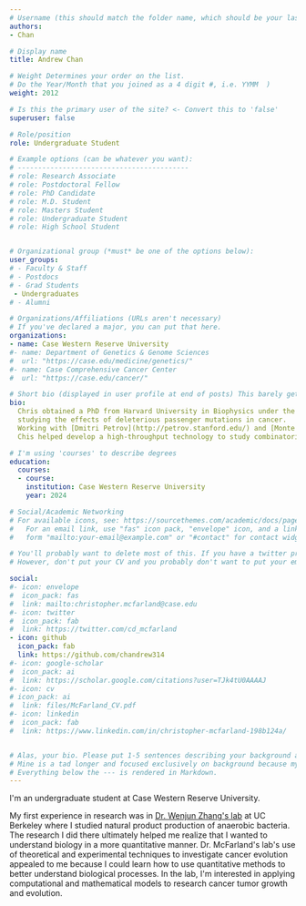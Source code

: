 ```yaml
---
# Username (this should match the folder name, which should be your last name)
authors:
- Chan

# Display name
title: Andrew Chan

# Weight Determines your order on the list.
# Do the Year/Month that you joined as a 4 digit #, i.e. YYMM  )
weight: 2012

# Is this the primary user of the site? <- Convert this to 'false'
superuser: false

# Role/position
role: Undergraduate Student

# Example options (can be whatever you want):
# ------------------------------------------
# role: Research Associate
# role: Postdoctoral Fellow
# role: PhD Candidate
# role: M.D. Student
# role: Masters Student
# role: Undergraduate Student
# role: High School Student


# Organizational group (*must* be one of the options below):
user_groups:
# - Faculty & Staff
# - Postdocs
# - Grad Students
 - Undergraduates
# - Alumni

# Organizations/Affiliations (URLs aren't necessary)
# If you've declared a major, you can put that here.
organizations:
- name: Case Western Reserve University
#- name: Department of Genetics & Genome Sciences
#  url: "https://case.edu/medicine/genetics/"
#- name: Case Comprehensive Cancer Center
#  url: "https://case.edu/cancer/"

# Short bio (displayed in user profile at end of posts) This barely gets used, so don't bother.
bio:
  Chris obtained a PhD from Harvard University in Biophysics under the guidance of [Leonid Mirny](http://mirnylab.mit.edu/),
  studying the effects of deleterious passenger mutations in cancer.
  Working with [Dmitri Petrov](http://petrov.stanford.edu/) and [Monte Winslow](https://med.stanford.edu/winslowlab.html) at Stanford University as a Postdoc,
  Chis helped develop a high-throughput technology to study combinatorial tumor suppressor losses in mice and their effects on clonal dynamics.

# I'm using 'courses' to describe degrees
education:
  courses:
  - course: 
    institution: Case Western Reserve University
    year: 2024

# Social/Academic Networking
# For available icons, see: https://sourcethemes.com/academic/docs/page-builder/#icons
#   For an email link, use "fas" icon pack, "envelope" icon, and a link in the
#   form "mailto:your-email@example.com" or "#contact" for contact widget.

# You'll probably want to delete most of this. If you have a twitter presence or active linkedin/githup, please add.
# However, don't put your CV and you probably don't want to put your email, unless you're ready for a bit of spam.

social:
#- icon: envelope
#  icon_pack: fas
#  link: mailto:christopher.mcfarland@case.edu
#- icon: twitter
#  icon_pack: fab
#  link: https://twitter.com/cd_mcfarland
- icon: github
  icon_pack: fab
  link: https://github.com/chandrew314
#- icon: google-scholar
#  icon_pack: ai
#  link: https://scholar.google.com/citations?user=TJk4tU0AAAAJ
#- icon: cv
# icon_pack: ai
#  link: files/McFarland_CV.pdf
#- icon: linkedin
#  icon_pack: fab
#  link: https://www.linkedin.com/in/christopher-mcfarland-198b124a/


# Alas, your bio. Please put 1-5 sentences describing your background and 1-5 sentences describing your interests.
# Mine is a tad longer and focused exclusively on background because my research interests are elsewhere on the site.
# Everything below the --- is rendered in Markdown.
---
```


I'm an undergraduate student at Case Western Reserve University.

<!--more-->
<!--- The line above ends your frontpage summary. If your bio is 3 sentences or less, just remove it (you don't need a 'read more'). -->

My first experience in research was in [Dr. Wenjun Zhang's lab](http://www.cchem.berkeley.edu/wzgrp/) at UC Berkeley where I studied natural product production of anaerobic bacteria.
The research I did there ultimately helped me realize that I wanted to understand biology in a more quantitative manner. Dr. McFarland's lab's use of theoretical and experimental techniques to investigate cancer evolution appealed to me because I could learn how to use quantitative methods to better understand biological processes.
In the lab, I'm interested in applying computational and mathematical models to research cancer tumor growth and evolution.

